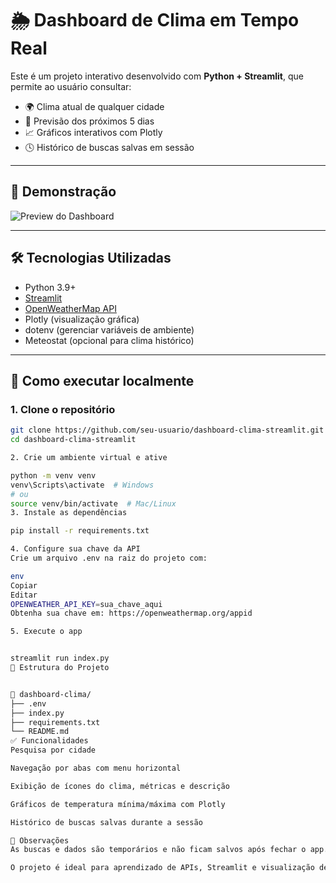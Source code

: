 # 🌦️ Dashboard de Clima em Tempo Real

Este é um projeto interativo desenvolvido com **Python + Streamlit**, que permite ao usuário consultar:

- 🌍 Clima atual de qualquer cidade
- 📆 Previsão dos próximos 5 dias
- 📈 Gráficos interativos com Plotly
- 🕓 Histórico de buscas salvas em sessão

---

## 📸 Demonstração

![Preview do Dashboard](https://via.placeholder.com/1000x400.png?text=Insira+um+print+do+dashboard+aqui)

---

## 🛠️ Tecnologias Utilizadas

- Python 3.9+
- [Streamlit](https://streamlit.io/)
- [OpenWeatherMap API](https://openweathermap.org/api)
- Plotly (visualização gráfica)
- dotenv (gerenciar variáveis de ambiente)
- Meteostat (opcional para clima histórico)

---

## 🚀 Como executar localmente

### 1. Clone o repositório
```bash
git clone https://github.com/seu-usuario/dashboard-clima-streamlit.git
cd dashboard-clima-streamlit

2. Crie um ambiente virtual e ative

python -m venv venv
venv\Scripts\activate  # Windows
# ou
source venv/bin/activate  # Mac/Linux
3. Instale as dependências

pip install -r requirements.txt

4. Configure sua chave da API
Crie um arquivo .env na raiz do projeto com:

env
Copiar
Editar
OPENWEATHER_API_KEY=sua_chave_aqui
Obtenha sua chave em: https://openweathermap.org/appid

5. Execute o app


streamlit run index.py
📂 Estrutura do Projeto


📁 dashboard-clima/
├── .env
├── index.py
├── requirements.txt
└── README.md
✅ Funcionalidades
Pesquisa por cidade

Navegação por abas com menu horizontal

Exibição de ícones do clima, métricas e descrição

Gráficos de temperatura mínima/máxima com Plotly

Histórico de buscas salvas durante a sessão

📌 Observações
As buscas e dados são temporários e não ficam salvos após fechar o app.

O projeto é ideal para aprendizado de APIs, Streamlit e visualização de dados.

